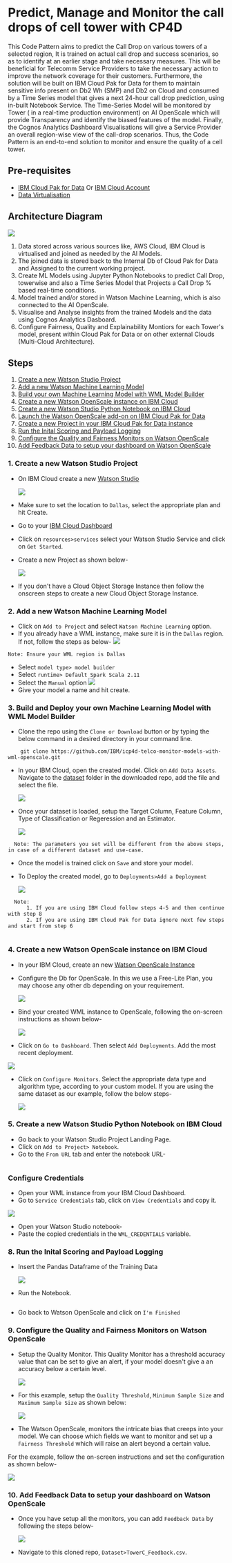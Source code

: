 # Predict, Manage and Monitor the call drops of cell tower with CP4D

This Code Pattern aims to predict the Call Drop on various towers of a selected region, It is trained on actual call drop and success scenarios, so as to identify at an earlier stage and take necessary measures. This will be beneficial for Telecomm Service Providers to take the necessary action to improve the network coverage for their customers. Furthermore, the solution will be built on IBM Cloud Pak for Data for them to maintain sensitive info present on Db2 Wh (SMP) and Db2 on Cloud and consumed by a Time Series model that gives a next 24-hour call drop prediction, using in-built Notebook Service. The Time-Series Model will be monitored by Tower ( in a real-time production environment) on AI OpenScale which will provide Transparency and identify the biased features of the model. Finally, the Cognos Analytics Dashboard Visualisations will give a Service Provider an overall region-wise view of the call-drop scenarios. Thus, the Code Pattern is an end-to-end solution to monitor and ensure the quality of a cell tower.



## Pre-requisites
* [IBM Cloud Pak for Data]() Or [IBM Cloud Account](https://cloud.ibm.com/)
* [Data Virtualisation](https://github.com/smruthi33/Data-Virtualisation)

## Architecture Diagram

  ![](doc/src/images/Telco_Arch_final.png)
  
1. Data stored across various sources like, AWS Cloud, IBM Cloud is virtualised and joined as needed by the AI Models.
2. The joined data is stored back to the Internal Db of Cloud Pak for Data and Assigned to the current working project.
3. Create ML Models using Jupyter Python Notebooks to predict Call Drop, towerwise and also a Time Series Model that Projects a Call Drop % based real-time conditions.
4. Model trained and/or stored in Watson Machine Learning, which is also connected to the AI OpenScale.
5. Visualise and Analyse insights from the trained Models and the data using Cognos Analytics Dasboard. 
6. Configure Fairness, Quality and Explainability Montiors for each Tower's model, present within Cloud Pak for Data or on other external Clouds (Multi-Cloud Architecture).

## Steps
1. [Create a new Watson Studio Project]()
2. [Add a new Watson Machine Learning Model]()
3. [Build your own Machine Learning Model with WML Model Builder]()
4. [Create a new Watson OpenScale instance on IBM Cloud]()
5. [Create a new Watson Studio Python Notebook on IBM Cloud]()
6. [Launch the Watson OpenScale add-on on IBM Cloud Pak for Data]()
7. [Create a new Project in your IBM Cloud Pak for Data instance]()
8. [Run the Inital Scoring and Payload Logging]()
9. [Configure the Quality and Fairness Monitors on Watson OpenScale]()
10. [Add Feedback Data to setup your dashboard on Watson OpenScale]()


### 1. Create a new Watson Studio Project

* On IBM Cloud create a new [Watson Studio](https://cloud.ibm.com/catalog/services/watson-studio)

  ![](doc/src/gif/Create_Watson_Studio.gif)
  
* Make sure to set the location to `Dallas`, select the appropriate plan and hit Create.
* Go to your [IBM Cloud Dashboard](https://cloud.ibm.com/)
* Click on `resources>services` select your Watson Studio Service and click on `Get Started`.
* Create a new Project as shown below-
  
  ![](doc/src/gif/Create_Project.gif)
  
* If you don't have a Cloud Object Storage Instance then follow the onscreen steps to create a new Cloud Object Storage Instance.

### 2. Add a new Watson Machine Learning Model

* Click on `Add to Project` and select `Watson Machine Learning` option.
* If you already have a WML instance, make sure it is in the `Dallas` region. If not, follow the steps as below-
  ![](doc/src/gif/Create_WML.gif)

```Note: Ensure your WML region is Dallas```
* Select `model type> model builder`
* Select `runtime> Default Spark Scala 2.11`
* Select the `Manual` option
  ![](doc/src/images/create_model.png)
* Give your model a name and hit create.

### 3. Build and Deploy your own Machine Learning Model with WML Model Builder

* Clone the repo using the `Clone or Download` button or by typing the below command in a desired directory in your command line.

```
    git clone https://github.com/IBM/icp4d-telco-monitor-models-with-wml-openscale.git
```
* In your IBM Cloud, open the created model. Click on `Add Data Assets`. Navigate to the [dataset](https://github.com/IBM/icp4d-telco-monitor-models-with-wml-openscale/blob/master/dataset/TowerC_train.csv) folder in the downloaded repo, add the file and select the file. 

  ![](doc/src/images/add_data.png)
  
* Once your dataset is loaded, setup the Target Column, Feature Column, Type of Classification or Regeression and an Estimator.

  ![](doc/src/gif/Create_Model.gif)
  
```
  Note: The parameters you set will be different from the above steps, in case of a different dataset and use-case.
```
* Once the model is trained click on `Save` and store your model.
* To Deploy the created model, go to `Deployments>Add a Deployment`

  ![](doc/src/gif/Create_Deployment.gif)

```
  Note: 
      1. If you are using IBM Cloud follow steps 4-5 and then continue with step 8
      2. If you are using IBM Cloud Pak for Data ignore next few steps and start from step 6
  
```

  
### 4. Create a new Watson OpenScale instance on IBM Cloud

* In your IBM Cloud, create an new [Watson OpenScale Instance](https://cloud.ibm.com/catalog/services/watson-openscale)
* Configure the Db for OpenScale. In this we use a Free-Lite Plan, you may choose any other db depending on your requirement.

  ![](doc/src/gif/db_conf.gif)
  
* Bind your created WML instance to OpenScale, following the on-screen instructions as shown below-

  ![](doc/src/gif/WML_create.gif)
  
 * Click on `Go to Dashboard`. Then select `Add Deployments`. Add the most recent deployment.
 
  ![](doc/src/images/add_dep.gif)
  
* Click on `Configure Monitors`. Select the appropriate data type and algorithm type, according to your custom model. If you are using the same dataset as our example, follow the below steps-
 
   ![](doc/src/images/configure_payload.gif)
  
 
 ### 5. Create a new Watson Studio Python Notebook on IBM Cloud
 
 * Go back to your Watson Studio Project Landing Page.
 * Click on `Add to Project> Notebook`.
 * Go to the `From URL` tab and enter the notebook URL- 
  ``` Attach one Screenshot
  ```
  ### Configure Credentials
  * Open your WML instance from your IBM Cloud Dashboard.
  * Go to `Service Credentials` tab, click on `View Credentials` and copy it.
  
   ![](doc/src/images/wml_cred.png)
   
  * Open your Watson Studio notebook-
  * Paste the copied credentials in the `WML_CREDENTIALS` variable.
  
 ### 8. Run the Inital Scoring and Payload Logging
  * Insert the Pandas Dataframe of the Training Data
  
    ![](doc/src/images/Insert_data.gif)
    
  * Run the Notebook. 
    ``` Add Details on Notebook running
    ```
    
  * Go back to Watson OpenScale and click on `I'm Finished`

### 9. Configure the Quality and Fairness Monitors on Watson OpenScale

  * Setup the Quality Monitor. This Quality Monitor has a threshold accuracy value that can be set to give an alert, if your model doesn't give a an accuracy below a certain level.
  
    ![](doc/src/gif/quality_monitor.gif)
 * For this example, setup the `Quality Threshold`, `Minimum Sample Size` and `Maximum Sample Size` as shown below:
 
    ![](doc/src/images/quality_monitor.png)
  * The Watson OpenScale, monitors the intricate bias that creeps into your model. We can choose which fields we want to monitor and set up a `Fairness Threshold` which will raise an alert beyond a certain value. 
  
  For the example, follow the on-screen instructions and set the configuration as shown below-
  
   ![](doc/src/images/Set_Fairness.png)
  
### 10. Add Feedback Data to setup your dashboard on Watson OpenScale

* Once you have setup all the monitors, you can add `Feedback Data` by following the steps below-

  ![](doc/src/gif/send_feedback.gif)
* Navigate to this cloned repo, `Dataset>TowerC_Feedback.csv`.
